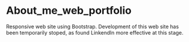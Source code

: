 # About_me_web_portfolio
Responsive web site using Bootstrap.
Development of this web site has been temporarily stoped, as found LinkendIn more effective at this stage.

